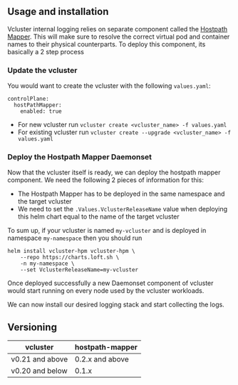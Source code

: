 ## Usage and installation

Vcluster internal logging relies on separate component called the [Hostpath Mapper](https://github.com/loft-sh/vcluster-hostpath-mapper). This will make sure to resolve the correct virtual pod and container names to their physical counterparts.
To deploy this component, its basically a 2 step process

### Update the vcluster

You would want to create the vcluster with the following `values.yaml`:
```
controlPlane:
  hostPathMapper:
    enabled: true
```

* For new vcluster run `vcluster create <vcluster_name> -f values.yaml`
* For existing vcluster run `vcluster create --upgrade <vcluster_name> -f values.yaml`

### Deploy the Hostpath Mapper Daemonset

Now that the vcluster itself is ready, we can deploy the hostpath mapper component. We need the following 2 pieces of information for this:
* The Hostpath Mapper has to be deployed in the same namespace and the target vcluster
* We need to set the `.Values.VclusterReleaseName` value when deploying this helm chart equal to the name of the target vcluster

To sum up, if your vcluster is named `my-vcluster` and is deployed in namespace `my-namespace` then you should run
```shell
helm install vcluster-hpm vcluster-hpm \
    --repo https://charts.loft.sh \ 
    -n my-namespace \
    --set VclusterReleaseName=my-vcluster
```

Once deployed successfully a new Daemonset component of vcluster would start running on every node used by the vcluster workloads.

We can now install our desired logging stack and start collecting the logs.

## Versioning

| vcluster        | hostpath-mapper |
|-----------------|-----------------|
| v0.21 and above | 0.2.x and above |
| v0.20 and below | 0.1.x           |
